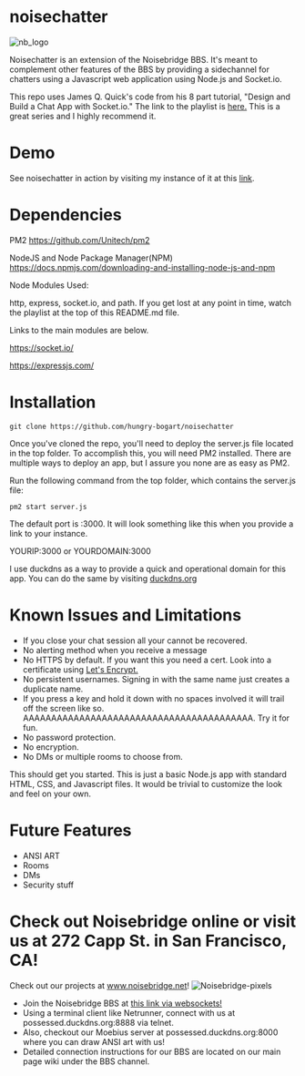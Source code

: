 # noisechatter
![nb_logo](https://user-images.githubusercontent.com/105610230/169454383-14ca67c5-ecf4-45f3-ac23-1a966a4a4699.png)

Noisechatter is an extension of the Noisebridge BBS. It's meant to complement other features of the BBS by providing a sidechannel for chatters using a Javascript web application using Node.js and Socket.io.

This repo uses James Q. Quick's code from his 8 part tutorial, "Design and Build a Chat App with Socket.io." The link to the playlist is <a href="http://iteroni.com/playlist?list=PLDlWc9AfQBfbyGwhSlxg16mQGpGnauCwq" target=_blank> here.</a> This is a great series and I highly recommend it.

# Demo
See noisechatter in action by visiting my instance of it at this <a href="http://possessed.duckdns.org:3000" target=_blank>link</a>.

# Dependencies

PM2
https://github.com/Unitech/pm2

NodeJS and Node Package Manager(NPM)
https://docs.npmjs.com/downloading-and-installing-node-js-and-npm

Node Modules Used:

http, express, socket.io, and path. If you get lost at any point in time, watch the playlist at the top of this README.md file.

Links to the main modules are below.

https://socket.io/

https://expressjs.com/


# Installation

`git clone https://github.com/hungry-bogart/noisechatter`

Once you've cloned the repo, you'll need to deploy the server.js file located in the top folder. To accomplish this, you will need PM2 installed. There are multiple ways to deploy an app, but I assure you none are as easy as PM2.

Run the following command from the top folder, which contains the server.js file:

`pm2 start server.js` 

The default port is :3000. It will look something like this when you provide a link to your instance.

YOURIP:3000 or YOURDOMAIN:3000

I use duckdns as a way to provide a quick and operational domain for this app. You can do the same by visiting <a href="https://www.duckdns.org/" target=_blank>duckdns.org</a>

# Known Issues and Limitations

- If you close your chat session all your cannot be recovered.
- No alerting method when you receive a message
- No HTTPS by default. If you want this you need a cert. Look into a certificate using <a href="https://letsencrypt.org/" target=_blank>Let's Encrypt.</a>
- No persistent usernames. Signing in with the same name just creates a duplicate name.
- If you press a key and hold it down with no spaces involved it will trail off the screen like so. AAAAAAAAAAAAAAAAAAAAAAAAAAAAAAAAAAAAAAAAA. Try it for fun.
- No password protection.
- No encryption.
- No DMs or multiple rooms to choose from.

This should get you started. This is just a basic Node.js app with standard HTML, CSS, and Javascript files. It would be trivial to customize the look and feel on your own.

# Future Features

- ANSI ART
- Rooms
- DMs
- Security stuff

# Check out Noisebridge online or visit us at 272 Capp St. in San Francisco, CA!

Check out our projects at www.noisebridge.net! 
![Noisebridge-pixels](https://user-images.githubusercontent.com/105610230/169455517-3732a8cf-9d82-4d45-81e9-52d6f6ad1873.gif)

-  Join the Noisebridge BBS at <a href="possessed.duckdns.org/vtx.html" target=_blank> this link via websockets!</a>
-  Using a terminal client like Netrunner, connect with us at possessed.duckdns.org:8888 via telnet.
-  Also, checkout our Moebius server at possessed.duckdns.org:8000 where you can draw ANSI art with us!
-  Detailed connection instructions for our BBS are located on our main page wiki under the BBS channel.

